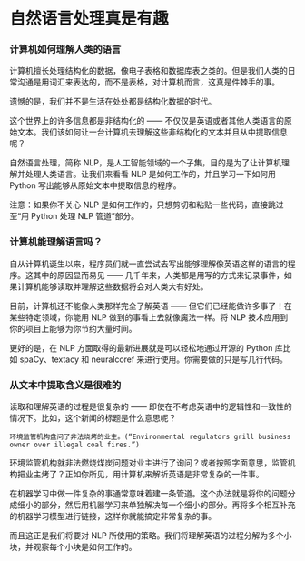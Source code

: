 # 自然语言处理真是有趣


### 计算机如何理解人类的语言


计算机擅长处理结构化的数据，像电子表格和数据库表之类的。但是我们人类的日常沟通是用词汇来表达的，而不是表格，对计算机而言，这真是件棘手的事。


遗憾的是，我们并不是生活在处处都是结构化数据的时代。

这个世界上的许多信息都是非结构化的 —— 不仅仅是英语或者其他人类语言的原始文本。我们该如何让一台计算机去理解这些非结构化的文本并且从中提取信息呢？


自然语言处理，简称 NLP，是人工智能领域的一个子集，目的是为了让计算机理解并处理人类语言。让我们来看看 NLP 是如何工作的，并且学习一下如何用 Python 写出能够从原始文本中提取信息的程序。

注意：如果你不关心 NLP 是如何工作的，只想剪切和粘贴一些代码，直接跳过至“用 Python 处理 NLP 管道”部分。


### 计算机能理解语言吗？


自从计算机诞生以来，程序员们就一直尝试去写出能够理解像英语这样的语言的程序。这其中的原因显而易见 —— 几千年来，人类都是用写的方式来记录事件，如果计算机能够读取并理解这些数据将会对人类大有好处。

目前，计算机还不能像人类那样完全了解英语 —— 但它们已经能做许多事了！在某些特定领域，你能用 NLP 做到的事看上去就像魔法一样。将 NLP 技术应用到你的项目上能够为你节约大量时间。

更好的是，在 NLP 方面取得的最新进展就是可以轻松地通过开源的 Python 库比如 spaCy、textacy 和 neuralcoref 来进行使用。你需要做的只是写几行代码。

### 从文本中提取含义是很难的


读取和理解英语的过程是很复杂的 —— 即使在不考虑英语中的逻辑性和一致性的情况下。比如，这个新闻的标题是什么意思呢？

    环境监管机构盘问了非法烧烤的业主。(“Environmental regulators grill business owner over illegal coal fires.”)


环境监管机构就非法燃烧煤炭问题对业主进行了询问？或者按照字面意思，监管机构把业主烤了？正如你所见，用计算机来解析英语是非常复杂的一件事。

在机器学习中做一件复杂的事通常意味着建一条管道。这个办法就是将你的问题分成细小的部分，然后用机器学习来单独解决每一个细小的部分。再将多个相互补充的机器学习模型进行链接，这样你就能搞定非常复杂的事。

而且这正是我们将要对 NLP 所使用的策略。我们将理解英语的过程分解为多个小块，并观察每个小块是如何工作的。

